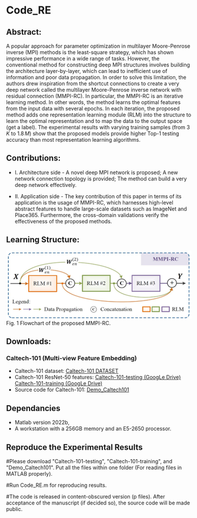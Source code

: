 # Code_RE

## Abstract:

A popular approach for parameter optimization in multilayer Moore-Penrose inverse (MPI) methods is the least-square strategy, which has shown impressive performance in a wide range of tasks. However, the conventional method for constructing deep MPI structures involves building the architecture layer-by-layer, which can lead to inefficient use of information and poor data propagation. In order to solve this limitation, the authors drew inspiration from the shortcut connections to create a very deep network called the multilayer Moore-Penrose inverse network with residual connection (MMPI-RC). In particular, the MMPI-RC is an iterative learning method. In other words, the method learns the optimal features from the input data with several epochs. In each iteration, the proposed method adds one representation learning module (RLM) into the structure to learn the optimal representation and to map the data to the output space (get a label). The experimental results with varying training samples (from $3\,K$ to $1.8\,M$) show that the proposed models provide higher Top-1 testing accuracy than most representation learning algorithms.

## Contributions:
* I. Architecture side - A novel deep MPI network is proposed; A new network connection topology is provided; The method can build a very deep network effectively.

* II. Application side - The key contribution of this paper in terms of its application is the usage of MMPI-RC, which harnesses high-level abstract features to handle large-scale datasets such as ImageNet and Place365. Furthermore, the cross-domain validations verify the effectiveness of the proposed methods. 

## Learning Structure:

<img src="https://github.com/1027051515/Code_RE/blob/main/F1.jpg" width="550" height="185" />
Fig. 1 Flowchart of the proposed MMPI-RC.

## Downloads:
### Caltech-101 (Multi-view Feature Embedding)
* Caltech-101 dataset: [Caltech-101 DATASET](http://www.vision.caltech.edu/Image_Datasets/Caltech101/)
* Caltech-101 ResNet-50 features: [Caltech-101-testing (GoogLe Drive)](https://drive.google.com/file/d/1W_AFsaCgUdP1rBRnsjS24dWPW9MYCbAQ/view?usp=sharing) [Caltech-101-training (GoogLe Drive)](https://drive.google.com/file/d/1HWK9COAeQFOE4j6Z5wtfvJpkFneVm50Y/view?usp=sharing)
* Source code for Caltech-101: [Demo_Caltech101](https://github.com/1027051515/Code_RE/blob/main/Demo_Caltech101.zip)

## Dependancies
* Matlab version 2022b,
* A workstation with a 256GB memory and an E5-2650 processor.

## Reproduce the Experimental Results

#Please download "Caltech-101-testing", "Caltech-101-training", and "Demo_Caltech101". Put all the files within one folder (For reading files in MATLAB properly).

#Run Code_RE.m for reproducing results.

#The code is released in content-obscured version (p files). After acceptance of the manuscript (if decided so), the source code will be made public.

